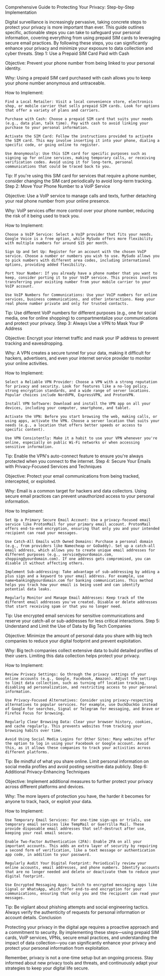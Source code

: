 Comprehensive Guide to Protecting Your Privacy: Step-by-Step Implementation

Digital surveillance is increasingly pervasive, taking concrete steps to protect your privacy is more important than ever. This guide outlines specific, actionable steps you can take to safeguard your personal information, covering everything from using prepaid SIM cards to leveraging secure email practices. By following these steps, you can significantly enhance your privacy and minimize your exposure to data collection and cyber threats.
Step 1: Use a Prepaid SIM Card Paid with Cash

Objective: Prevent your phone number from being linked to your personal identity.

Why: Using a prepaid SIM card purchased with cash allows you to keep your phone number anonymous and untraceable.

How to Implement:

    Find a Local Retailer: Visit a local convenience store, electronics shop, or mobile carrier that sells prepaid SIM cards. Look for options that offer a variety of plans and carriers.

    Purchase with Cash: Choose a prepaid SIM card that suits your needs (e.g., data plan, talk time). Pay with cash to avoid linking your purchase to your personal information.

    Activate the SIM Card: Follow the instructions provided to activate the SIM card. This may involve inserting it into your phone, dialing a specific code, or going online to register.

    Use Anonymously: Use this SIM card for specific purposes such as signing up for online services, making temporary calls, or receiving verification codes. Avoid using it for long-term, personal communications that could be traced back to you.

Tip: If you're using this SIM card for services that require a phone number, consider changing the SIM card periodically to avoid long-term tracking.
Step 2: Move Your Phone Number to a VoIP Service

Objective: Use a VoIP service to manage calls and texts, further detaching your real phone number from your online presence.

Why: VoIP services offer more control over your phone number, reducing the risk of it being used to track you.

How to Implement:

    Choose a VoIP Service: Select a VoIP provider that fits your needs. Google Voice is a free option, while MySudo offers more flexibility with multiple numbers for around $15 per month.

    Sign Up and Set Up: Register for an account with the chosen VoIP service. Choose a number or numbers you wish to use. MySudo allows you to pick numbers with different area codes, including international options, providing added flexibility.

    Port Your Number: If you already have a phone number that you want to keep, consider porting it to your VoIP service. This process involves transferring your existing number from your mobile carrier to your VoIP account.

    Use VoIP Numbers for Communications: Use your VoIP numbers for online services, business communications, and other interactions. Keep your real phone number private and only for trusted contacts.

Tip: Use different VoIP numbers for different purposes (e.g., one for social media, one for online shopping) to compartmentalize your communications and protect your privacy.
Step 3: Always Use a VPN to Mask Your IP Address

Objective: Encrypt your internet traffic and mask your IP address to prevent tracking and eavesdropping.

Why: A VPN creates a secure tunnel for your data, making it difficult for hackers, advertisers, and even your internet service provider to monitor your online activities.

How to Implement:

    Select a Reliable VPN Provider: Choose a VPN with a strong reputation for privacy and security. Look for features like a no-log policy, strong encryption standards, and a wide range of server locations. Popular choices include NordVPN, ExpressVPN, and ProtonVPN.

    Install VPN Software: Download and install the VPN app on all your devices, including your computer, smartphone, and tablet.

    Activate the VPN: Before you start browsing the web, making calls, or using apps, activate the VPN. Choose a server location that suits your needs (e.g., a location that offers better speeds or access to specific content).

    Use VPN Consistently: Make it a habit to use your VPN whenever you're online, especially on public Wi-Fi networks or when accessing sensitive information.

Tip: Enable the VPN's auto-connect feature to ensure you're always protected when you connect to the internet.
Step 4: Secure Your Emails with Privacy-Focused Services and Techniques

Objective: Protect your email communications from being tracked, intercepted, or exploited.

Why: Email is a common target for hackers and data collectors. Using secure email practices can prevent unauthorized access to your personal information.

How to Implement:

    Set Up a Primary Secure Email Account: Use a privacy-focused email service like ProtonMail for your primary email account. ProtonMail offers end-to-end encryption, ensuring that only you and your intended recipient can read your messages.

    Use Catch-All Emails with Owned Domains: Purchase a personal domain (e.g., from providers like Namecheap or GoDaddy). Set up a catch-all email address, which allows you to create unique email addresses for different purposes (e.g., service@yourdomain.com, shopping@yourdomain.com). If one address gets compromised, you can disable it without affecting others.

    Implement Sub-addressing: Take advantage of sub-addressing by adding a plus sign and a keyword to your email address. For example, use name+banking@yourdomain.com for banking communications. This method helps you track how your email is being used and can identify potential data leaks.

    Regularly Monitor and Manage Email Addresses: Keep track of the different email addresses you've created. Disable or delete addresses that start receiving spam or that you no longer need.

Tip: Use encrypted email services for sensitive communications and reserve your catch-all or sub-addresses for less critical interactions.
Step 5: Understand and Limit the Use of Data by Big Tech Companies

Objective: Minimize the amount of personal data you share with big tech companies to reduce your digital footprint and prevent exploitation.

Why: Big tech companies collect extensive data to build detailed profiles of their users. Limiting this data collection helps protect your privacy.

How to Implement:

    Review Privacy Settings: Go through the privacy settings of your online accounts (e.g., Google, Facebook, Amazon). Adjust the settings to limit data collection, such as turning off location tracking, disabling ad personalization, and restricting access to your personal information.

    Use Privacy-Focused Alternatives: Consider using privacy-respecting alternatives to popular services. For example, use DuckDuckGo instead of Google for searches, Signal or Telegram for messaging, and Brave or Firefox Focus for browsing.

    Regularly Clear Browsing Data: Clear your browser history, cookies, and cache regularly. This prevents websites from tracking your browsing habits over time.

    Avoid Using Social Media Logins for Other Sites: Many websites offer the option to log in using your Facebook or Google account. Avoid this, as it allows these companies to track your activities across different platforms.

Tip: Be mindful of what you share online. Limit personal information on social media profiles and avoid posting sensitive data publicly.
Step 6: Additional Privacy-Enhancing Techniques

Objective: Implement additional measures to further protect your privacy across different platforms and devices.

Why: The more layers of protection you have, the harder it becomes for anyone to track, hack, or exploit your data.

How to Implement:

    Use Temporary Email Services: For one-time sign-ups or trials, use temporary email services like TempMail or Guerrilla Mail. These provide disposable email addresses that self-destruct after use, keeping your real email secure.

    Enable Two-Factor Authentication (2FA): Enable 2FA on all your important accounts. This adds an extra layer of security by requiring a second form of verification, like a text message or authentication app code, in addition to your password.

    Regularly Audit Your Digital Footprint: Periodically review your online accounts, email addresses, and phone numbers. Identify accounts that are no longer needed and delete or deactivate them to reduce your digital footprint.

    Use Encrypted Messaging Apps: Switch to encrypted messaging apps like Signal or WhatsApp, which offer end-to-end encryption for your communications, ensuring that only you and the recipient can read your messages.

Tip: Be vigilant about phishing attempts and social engineering tactics. Always verify the authenticity of requests for personal information or account details.
Conclusion

Protecting your privacy in the digital age requires a proactive approach and a commitment to security. By implementing these steps—using prepaid SIM cards, VoIP services, VPNs, secure email practices, and understanding the impact of data collection—you can significantly enhance your privacy and protect your personal information from exploitation.

Remember, privacy is not a one-time setup but an ongoing process. Stay informed about new privacy tools and threats, and continuously adapt your strategies to keep your digital life secure.